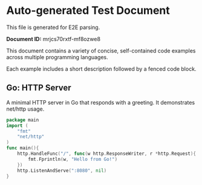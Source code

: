 # Auto-generated Test Document

This file is generated for E2E parsing.

**Document ID:** mrjcs70rxtf-mf8ozwe8

This document contains a variety of concise, self-contained code examples across multiple programming languages.

Each example includes a short description followed by a fenced code block.

## Go: HTTP Server

A minimal HTTP server in Go that responds with a greeting. It demonstrates net/http usage.

```go
package main
import (
    "fmt"
    "net/http"
)
func main(){
    http.HandleFunc("/", func(w http.ResponseWriter, r *http.Request){
        fmt.Fprintln(w, "Hello from Go!")
    })
    http.ListenAndServe(":8080", nil)
}
```


